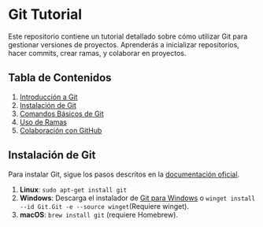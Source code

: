 # Git Tutorial
Este repositorio contiene un tutorial detallado sobre cómo utilizar Git para gestionar versiones de proyectos. Aprenderás a inicializar repositorios, hacer commits, crear ramas, y colaborar en proyectos.

## Tabla de Contenidos
1. [Introducción a Git](#Introducción-a-Git)
2. [Instalación de Git](#instalación-de-git)
3. [Comandos Básicos de Git](#Comandos-Básicos-de-Git)
4. [Uso de Ramas](#uso-de-ramas)
5. [Colaboración con GitHub](#Colaboración-con-GitHub)


## Instalación de Git
Para instalar Git, sigue los pasos descritos en la [documentación oficial](https://git-scm.com/book/en/v2/Getting-Started-Installing-Git).

1. **Linux**: `sudo apt-get install git`
2. **Windows**: Descarga el instalador de [Git para Windows](https://gitforwindows.org/) o `winget install --id Git.Git -e --source winget`(Requiere winget).
4. **macOS**: `brew install git` (requiere Homebrew).
